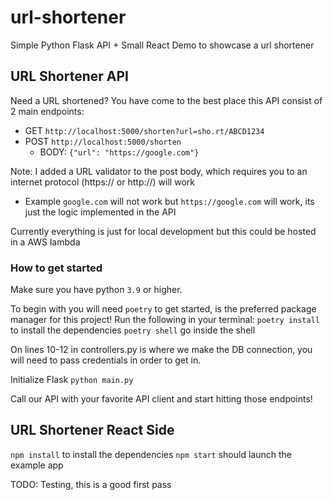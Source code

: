 # url-shortener

Simple Python Flask API + Small React Demo to showcase a url shortener

## URL Shortener API

Need a URL shortened? You have come to the best place this API consist of 2 main endpoints:

- GET `http://localhost:5000/shorten?url=sho.rt/ABCD1234`
- POST `http://localhost:5000/shorten`
  - BODY: `{"url": "https://google.com"}`

Note: I added a URL validator to the post body, which requires you to an internet protocol (https:// or http://) will work

- Example `google.com` will not work but `https://google.com` will work, its just the logic implemented in the API

Currently everything is just for local development but this could be hosted in a AWS lambda

### How to get started

Make sure you have python `3.9` or higher.

To begin with you will need `poetry` to get started, is the preferred package manager for this project!
Run the following in your terminal:
`poetry install` to install the dependencies
`poetry shell` go inside the shell

On lines 10-12 in controllers.py is where we make the DB connection, you will need to pass credentials in order to get in.

Initialize Flask
`python main.py`

Call our API with your favorite API client and start hitting those endpoints!

## URL Shortener React Side

`npm install` to install the dependencies
`npm start` should launch the example app

TODO: Testing, this is a good first pass
